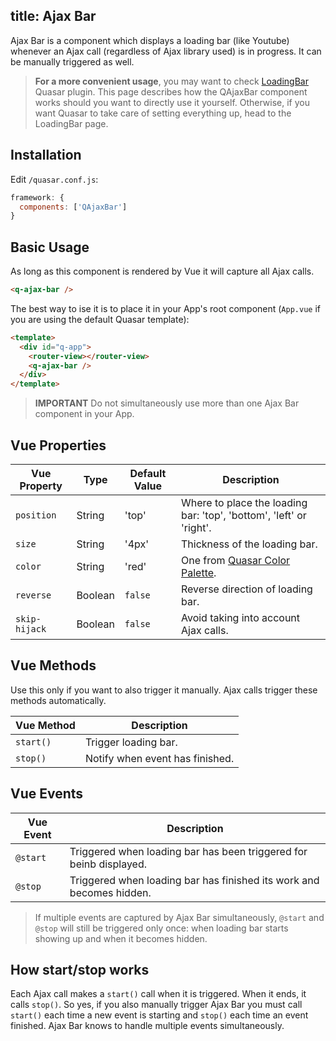 title: Ajax Bar
---
Ajax Bar is a component which displays a loading bar (like Youtube) whenever an Ajax call (regardless of Ajax library used) is in progress. It can be manually triggered as well.

> **For a more convenient usage**, you may want to check [LoadingBar](/components/loading-bar.html) Quasar plugin. This page describes how the QAjaxBar component works should you want to directly use it yourself. Otherwise, if you want Quasar to take care of setting everything up, head to the LoadingBar page.

<input type="hidden" data-fullpage-demo="progress/ajax-bar">

## Installation
Edit `/quasar.conf.js`:
```js
framework: {
  components: ['QAjaxBar']
}
```

## Basic Usage
As long as this component is rendered by Vue it will capture all Ajax calls.
``` html
<q-ajax-bar />
```

The best way to ise it is to place it in your App's root component (`App.vue` if you are using the default Quasar template):
``` html
<template>
  <div id="q-app">
    <router-view></router-view>
    <q-ajax-bar />
  </div>
</template>
```

> **IMPORTANT**
> Do not simultaneously use more than one Ajax Bar component in your App.

## Vue Properties
| Vue Property | Type | Default Value | Description |
| --- | --- | --- | --- |
| `position` | String | 'top' | Where to place the loading bar: 'top', 'bottom', 'left' or 'right'. |
| `size` | String | '4px' | Thickness of the loading bar. |
| `color` | String | 'red' | One from [Quasar Color Palette](/components/color-palette.html). |
| `reverse` | Boolean | `false` | Reverse direction of loading bar. |
| `skip-hijack` | Boolean | `false` | Avoid taking into account Ajax calls. |

## Vue Methods
Use this only if you want to also trigger it manually. Ajax calls trigger these methods automatically.

| Vue Method | Description |
| --- | --- |
| `start()` | Trigger loading bar. |
| `stop()` | Notify when event has finished. |

## Vue Events
| Vue Event | Description |
| --- | --- |
| `@start` | Triggered when loading bar has been triggered for beinb displayed. |
| `@stop` | Triggered when loading bar has finished its work and becomes hidden. |

> If multiple events are captured by Ajax Bar simultaneously, `@start` and `@stop` will still be triggered only once: when loading bar starts showing up and when it becomes hidden.

## How start/stop works
Each Ajax call makes a `start()` call when it is triggered. When it ends, it calls `stop()`. So yes, if you also manually trigger Ajax Bar you must call `start()` each time a new event is starting and `stop()` each time an event finished. Ajax Bar knows to handle multiple events simultaneously.
